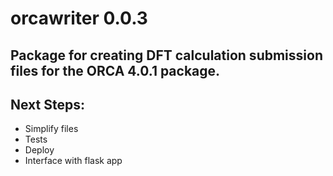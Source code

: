 # orcawriter 0.0.3
## Package for creating DFT calculation submission files for the ORCA 4.0.1 package.



## Next Steps:
- Simplify files
- Tests
- Deploy
- Interface with flask app


